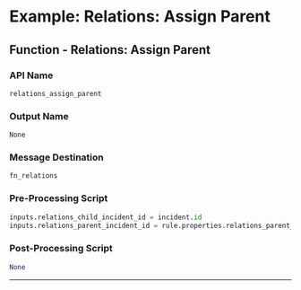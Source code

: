 <!--
    DO NOT MANUALLY EDIT THIS FILE
    THIS FILE IS AUTOMATICALLY GENERATED WITH resilient-sdk codegen
-->

# Example: Relations: Assign Parent

## Function - Relations: Assign Parent

### API Name
`relations_assign_parent`

### Output Name
`None`

### Message Destination
`fn_relations`

### Pre-Processing Script
```python
inputs.relations_child_incident_id = incident.id
inputs.relations_parent_incident_id = rule.properties.relations_parent_incident

```

### Post-Processing Script
```python
None
```

---

